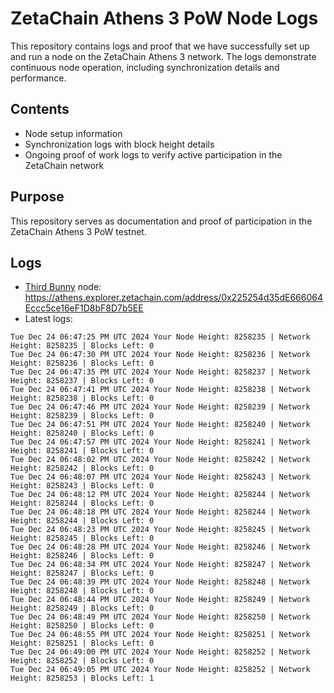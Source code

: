# ZetaChain Athens 3 PoW Node Logs
This repository contains logs and proof that we have successfully set up and run a node on the ZetaChain Athens 3 network. The logs demonstrate continuous node operation, including synchronization details and performance.

## Contents
- Node setup information
- Synchronization logs with block height details
- Ongoing proof of work logs to verify active participation in the ZetaChain network

## Purpose
This repository serves as documentation and proof of participation in the ZetaChain Athens 3 PoW testnet.

## Logs

- [Third Bunny](https://thirdbunny.xyz/) node: https://athens.explorer.zetachain.com/address/0x225254d35dE666064Eccc5ce16eF1D8bF8D7b5EE
- Latest logs:
```
Tue Dec 24 06:47:25 PM UTC 2024 Your Node Height: 8258235 | Network Height: 8258235 | Blocks Left: 0
Tue Dec 24 06:47:30 PM UTC 2024 Your Node Height: 8258236 | Network Height: 8258236 | Blocks Left: 0
Tue Dec 24 06:47:35 PM UTC 2024 Your Node Height: 8258237 | Network Height: 8258237 | Blocks Left: 0
Tue Dec 24 06:47:41 PM UTC 2024 Your Node Height: 8258238 | Network Height: 8258238 | Blocks Left: 0
Tue Dec 24 06:47:46 PM UTC 2024 Your Node Height: 8258239 | Network Height: 8258239 | Blocks Left: 0
Tue Dec 24 06:47:51 PM UTC 2024 Your Node Height: 8258240 | Network Height: 8258240 | Blocks Left: 0
Tue Dec 24 06:47:57 PM UTC 2024 Your Node Height: 8258241 | Network Height: 8258241 | Blocks Left: 0
Tue Dec 24 06:48:02 PM UTC 2024 Your Node Height: 8258242 | Network Height: 8258242 | Blocks Left: 0
Tue Dec 24 06:48:07 PM UTC 2024 Your Node Height: 8258243 | Network Height: 8258243 | Blocks Left: 0
Tue Dec 24 06:48:12 PM UTC 2024 Your Node Height: 8258244 | Network Height: 8258244 | Blocks Left: 0
Tue Dec 24 06:48:18 PM UTC 2024 Your Node Height: 8258244 | Network Height: 8258244 | Blocks Left: 0
Tue Dec 24 06:48:23 PM UTC 2024 Your Node Height: 8258245 | Network Height: 8258245 | Blocks Left: 0
Tue Dec 24 06:48:28 PM UTC 2024 Your Node Height: 8258246 | Network Height: 8258246 | Blocks Left: 0
Tue Dec 24 06:48:34 PM UTC 2024 Your Node Height: 8258247 | Network Height: 8258247 | Blocks Left: 0
Tue Dec 24 06:48:39 PM UTC 2024 Your Node Height: 8258248 | Network Height: 8258248 | Blocks Left: 0
Tue Dec 24 06:48:44 PM UTC 2024 Your Node Height: 8258249 | Network Height: 8258249 | Blocks Left: 0
Tue Dec 24 06:48:49 PM UTC 2024 Your Node Height: 8258250 | Network Height: 8258250 | Blocks Left: 0
Tue Dec 24 06:48:55 PM UTC 2024 Your Node Height: 8258251 | Network Height: 8258251 | Blocks Left: 0
Tue Dec 24 06:49:00 PM UTC 2024 Your Node Height: 8258252 | Network Height: 8258252 | Blocks Left: 0
Tue Dec 24 06:49:05 PM UTC 2024 Your Node Height: 8258252 | Network Height: 8258253 | Blocks Left: 1
```
